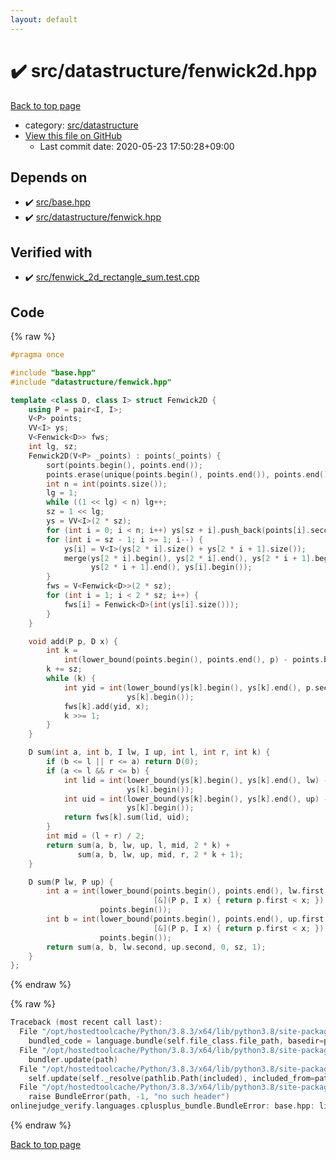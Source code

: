 ```yaml
---
layout: default
---
```


<!-- mathjax config similar to math.stackexchange -->
<script type="text/javascript" async
  src="https://cdnjs.cloudflare.com/ajax/libs/mathjax/2.7.5/MathJax.js?config=TeX-MML-AM_CHTML">
</script>
<script type="text/x-mathjax-config">
  MathJax.Hub.Config({
    TeX: { equationNumbers: { autoNumber: "AMS" }},
    tex2jax: {
      inlineMath: [ ['$','$'] ],
      processEscapes: true
    },
    "HTML-CSS": { matchFontHeight: false },
    displayAlign: "left",
    displayIndent: "2em"
  });
</script>

<script type="text/javascript" src="https://cdnjs.cloudflare.com/ajax/libs/jquery/3.4.1/jquery.min.js"></script>
<script src="https://cdn.jsdelivr.net/npm/jquery-balloon-js@1.1.2/jquery.balloon.min.js" integrity="sha256-ZEYs9VrgAeNuPvs15E39OsyOJaIkXEEt10fzxJ20+2I=" crossorigin="anonymous"></script>
<script type="text/javascript" src="../../../assets/js/copy-button.js"></script>
<link rel="stylesheet" href="../../../assets/css/copy-button.css" />


# :heavy_check_mark: src/datastructure/fenwick2d.hpp

<a href="../../../index.html">Back to top page</a>

* category: <a href="../../../index.html#057cdb199a48f765d2786c323ec11d3a">src/datastructure</a>
* <a href="{{ site.github.repository_url }}/blob/master/src/datastructure/fenwick2d.hpp">View this file on GitHub</a>
    - Last commit date: 2020-05-23 17:50:28+09:00




## Depends on

* :heavy_check_mark: <a href="../base.hpp.html">src/base.hpp</a>
* :heavy_check_mark: <a href="fenwick.hpp.html">src/datastructure/fenwick.hpp</a>


## Verified with

* :heavy_check_mark: <a href="../../../verify/src/fenwick_2d_rectangle_sum.test.cpp.html">src/fenwick_2d_rectangle_sum.test.cpp</a>


## Code

<a id="unbundled"></a>
{% raw %}
```cpp
#pragma once

#include "base.hpp"
#include "datastructure/fenwick.hpp"

template <class D, class I> struct Fenwick2D {
    using P = pair<I, I>;
    V<P> points;
    VV<I> ys;
    V<Fenwick<D>> fws;
    int lg, sz;
    Fenwick2D(V<P> _points) : points(_points) {
        sort(points.begin(), points.end());
        points.erase(unique(points.begin(), points.end()), points.end());
        int n = int(points.size());
        lg = 1;
        while ((1 << lg) < n) lg++;
        sz = 1 << lg;
        ys = VV<I>(2 * sz);
        for (int i = 0; i < n; i++) ys[sz + i].push_back(points[i].second);
        for (int i = sz - 1; i >= 1; i--) {
            ys[i] = V<I>(ys[2 * i].size() + ys[2 * i + 1].size());
            merge(ys[2 * i].begin(), ys[2 * i].end(), ys[2 * i + 1].begin(),
                  ys[2 * i + 1].end(), ys[i].begin());
        }
        fws = V<Fenwick<D>>(2 * sz);
        for (int i = 1; i < 2 * sz; i++) {
            fws[i] = Fenwick<D>(int(ys[i].size()));
        }
    }

    void add(P p, D x) {
        int k =
            int(lower_bound(points.begin(), points.end(), p) - points.begin());
        k += sz;
        while (k) {
            int yid = int(lower_bound(ys[k].begin(), ys[k].end(), p.second) -
                          ys[k].begin());
            fws[k].add(yid, x);
            k >>= 1;
        }
    }

    D sum(int a, int b, I lw, I up, int l, int r, int k) {
        if (b <= l || r <= a) return D(0);
        if (a <= l && r <= b) {
            int lid = int(lower_bound(ys[k].begin(), ys[k].end(), lw) -
                          ys[k].begin());
            int uid = int(lower_bound(ys[k].begin(), ys[k].end(), up) -
                          ys[k].begin());
            return fws[k].sum(lid, uid);
        }
        int mid = (l + r) / 2;
        return sum(a, b, lw, up, l, mid, 2 * k) +
               sum(a, b, lw, up, mid, r, 2 * k + 1);
    }

    D sum(P lw, P up) {
        int a = int(lower_bound(points.begin(), points.end(), lw.first,
                                [&](P p, I x) { return p.first < x; }) -
                    points.begin());
        int b = int(lower_bound(points.begin(), points.end(), up.first,
                                [&](P p, I x) { return p.first < x; }) -
                    points.begin());
        return sum(a, b, lw.second, up.second, 0, sz, 1);
    }
};

```
{% endraw %}

<a id="bundled"></a>
{% raw %}
```cpp
Traceback (most recent call last):
  File "/opt/hostedtoolcache/Python/3.8.3/x64/lib/python3.8/site-packages/onlinejudge_verify/docs.py", line 349, in write_contents
    bundled_code = language.bundle(self.file_class.file_path, basedir=pathlib.Path.cwd())
  File "/opt/hostedtoolcache/Python/3.8.3/x64/lib/python3.8/site-packages/onlinejudge_verify/languages/cplusplus.py", line 172, in bundle
    bundler.update(path)
  File "/opt/hostedtoolcache/Python/3.8.3/x64/lib/python3.8/site-packages/onlinejudge_verify/languages/cplusplus_bundle.py", line 282, in update
    self.update(self._resolve(pathlib.Path(included), included_from=path))
  File "/opt/hostedtoolcache/Python/3.8.3/x64/lib/python3.8/site-packages/onlinejudge_verify/languages/cplusplus_bundle.py", line 162, in _resolve
    raise BundleError(path, -1, "no such header")
onlinejudge_verify.languages.cplusplus_bundle.BundleError: base.hpp: line -1: no such header

```
{% endraw %}

<a href="../../../index.html">Back to top page</a>

